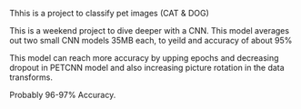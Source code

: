 Thhis is a project to classify pet images (CAT & DOG)

This is a weekend project to dive deeper with a CNN. This model averages out two small CNN models 35MB each, to yeild and accuracy of about 95% 

This model can reach more accuracy by upping epochs and decreasing dropout in PETCNN model and also increasing picture rotation in the data transforms. 

Probably 96-97% Accuracy. 
